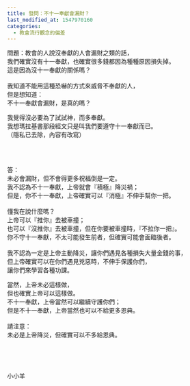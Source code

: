 ```yaml
---
title: 發問：不十一奉獻會漏財？
last_modified_at: 1547970160
categories:
  - 教會流行觀念的偏差
---
```


<p>問題：教會的人說沒奉獻的人會漏財之類的話，<br>
我們確實沒有十一奉獻，也確實很多錢都因為種種原因損失掉。<br>
這是因為沒十一奉獻的關係嗎？<br>
&nbsp;<br>
我知道不能用這種恐嚇的方式來威脅不奉獻的人，<br>
但是想知道：<br>
不十一奉獻會漏財，是真的嗎？</p>

<p>我覺得沒必要為了試試神，而多奉獻。<br>
我想瑪拉基書那段經文只是叫我們要遵守十一奉獻而已。<br>
（隱私已去除，內容有改寫）</p>

<p>&nbsp;</p>

<p><br>
答：<br>
未必會漏財，但不會得更多祝福倒是一定。<br>
我不認為不十一奉獻，上帝就會『積極』降災禍；<br>
但是，你不十一奉獻，上帝確實可以『消極』不伸手幫你一把。<br>
&nbsp;<br>
懂我在說什麼嗎？<br>
上帝可以『推你』去被車撞；<br>
也可以『沒推你』去被車撞，但在你要被車撞時，『不拉你一把』。<br>
你不守十一奉獻，不太可能發生前者，但確實可能會面臨後者。<br>
&nbsp;<br>
我不認為一定是上帝主動降災，讓你們遇見各種損失大量金錢的事，<br>
但上帝確實可以在你們遇見兇惡時，不伸手保護你們，<br>
讓你們來學習各種功課。</p>

<p>當然，上帝未必這樣做，<br>
但也確實上帝可以這樣做。<br>
不十一奉獻，上帝當然可以繼續守護你們；<br>
但是不十一奉獻，上帝當然也可以不給更多恩典。<br>
&nbsp;<br>
請注意：<br>
未必是上帝降災，但確實可以不多給恩典。</p>

<p>&nbsp;</p>

<p>&nbsp;</p>

<p>小小羊&nbsp;<br>
&nbsp;</p>

